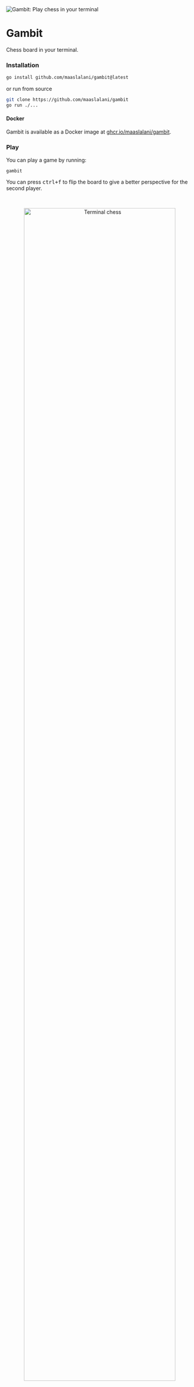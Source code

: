 <img src="./assets/gambit.png?raw=true" alt="Gambit: Play chess in your terminal" />

# Gambit

Chess board in your terminal.

### Installation

```sh
go install github.com/maaslalani/gambit@latest
```

or run from source

```sh
git clone https://github.com/maaslalani/gambit
go run ./...
```

#### Docker

Gambit is available as a Docker image at [ghcr.io/maaslalani/gambit](https://ghcr.io/maaslalani/gambit).

### Play

You can play a game by running:

```
gambit
```

You can press <kbd>ctrl+f</kbd> to flip the board to give a better perspective
for the second player.

<br/>
<p align="center">
  <img width="90%" src="./assets/chess.gif?raw=true" alt="Terminal chess" />
</p>

### Networked Play

You can play chess with `gambit` over `ssh`.

```
ssh [<name>@]<host> -p <port> -t <room> [<password>]
```

You can host your own `gambit` SSH server with:

```
gambit serve
```

Or, use the hosted `gambit` server at [chess.fyi](https://chess.fyi):

```
ssh user@chess.fyi -p 2200 -t foobar password
```

### Move

There are two ways to move in `gambit`:

* Type out the square the piece you want to move is on, then type out the square to which you want to move the piece.
* With the mouse, click on the target piece and target square.
